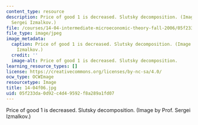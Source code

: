 ```yaml
---
content_type: resource
description: Price of good 1 is decreased. Slutsky decomposition. (Image by Prof.
  Sergei Izmalkov.)
file: /courses/14-04-intermediate-microeconomic-theory-fall-2006/05f233da0d92c4d49592f8a289a1fd07_14-04f06.jpg
file_type: image/jpeg
image_metadata:
  caption: Price of good 1 is decreased. Slutsky decomposition. (Image by Prof. Sergei
    Izmalkov.)
  credit: ''
  image-alt: Price of good 1 is decreased. Slutsky decomposition.
learning_resource_types: []
license: https://creativecommons.org/licenses/by-nc-sa/4.0/
ocw_type: OCWImage
resourcetype: Image
title: 14-04f06.jpg
uid: 05f233da-0d92-c4d4-9592-f8a289a1fd07
---
```

Price of good 1 is decreased. Slutsky decomposition. (Image by Prof. Sergei Izmalkov.)